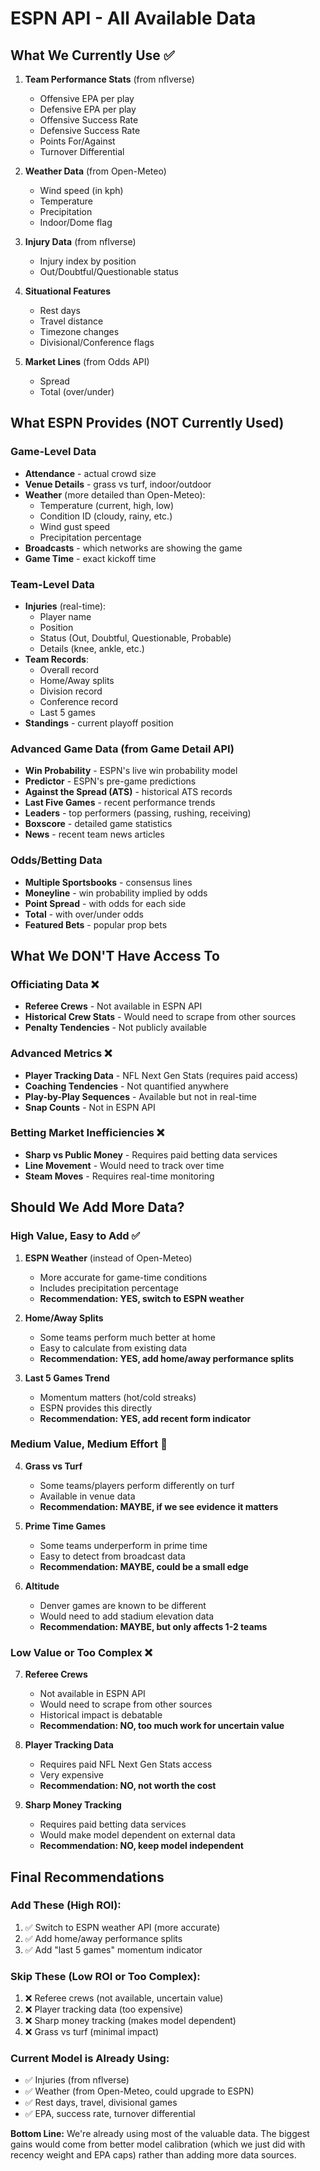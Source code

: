 # ESPN API - All Available Data

## What We Currently Use ✅

1. **Team Performance Stats** (from nflverse)
   - Offensive EPA per play
   - Defensive EPA per play
   - Offensive Success Rate
   - Defensive Success Rate
   - Points For/Against
   - Turnover Differential

2. **Weather Data** (from Open-Meteo)
   - Wind speed (in kph)
   - Temperature
   - Precipitation
   - Indoor/Dome flag

3. **Injury Data** (from nflverse)
   - Injury index by position
   - Out/Doubtful/Questionable status

4. **Situational Features**
   - Rest days
   - Travel distance
   - Timezone changes
   - Divisional/Conference flags

5. **Market Lines** (from Odds API)
   - Spread
   - Total (over/under)

## What ESPN Provides (NOT Currently Used)

### Game-Level Data
- **Attendance** - actual crowd size
- **Venue Details** - grass vs turf, indoor/outdoor
- **Weather** (more detailed than Open-Meteo):
  - Temperature (current, high, low)
  - Condition ID (cloudy, rainy, etc.)
  - Wind gust speed
  - Precipitation percentage
- **Broadcasts** - which networks are showing the game
- **Game Time** - exact kickoff time

### Team-Level Data
- **Injuries** (real-time):
  - Player name
  - Position
  - Status (Out, Doubtful, Questionable, Probable)
  - Details (knee, ankle, etc.)
- **Team Records**:
  - Overall record
  - Home/Away splits
  - Division record
  - Conference record
  - Last 5 games
- **Standings** - current playoff position

### Advanced Game Data (from Game Detail API)
- **Win Probability** - ESPN's live win probability model
- **Predictor** - ESPN's pre-game predictions
- **Against the Spread (ATS)** - historical ATS records
- **Last Five Games** - recent performance trends
- **Leaders** - top performers (passing, rushing, receiving)
- **Boxscore** - detailed game statistics
- **News** - recent team news articles

### Odds/Betting Data
- **Multiple Sportsbooks** - consensus lines
- **Moneyline** - win probability implied by odds
- **Point Spread** - with odds for each side
- **Total** - with over/under odds
- **Featured Bets** - popular prop bets

## What We DON'T Have Access To

### Officiating Data ❌
- **Referee Crews** - Not available in ESPN API
- **Historical Crew Stats** - Would need to scrape from other sources
- **Penalty Tendencies** - Not publicly available

### Advanced Metrics ❌
- **Player Tracking Data** - NFL Next Gen Stats (requires paid access)
- **Coaching Tendencies** - Not quantified anywhere
- **Play-by-Play Sequences** - Available but not in real-time
- **Snap Counts** - Not in ESPN API

### Betting Market Inefficiencies ❌
- **Sharp vs Public Money** - Requires paid betting data services
- **Line Movement** - Would need to track over time
- **Steam Moves** - Requires real-time monitoring

## Should We Add More Data?

### High Value, Easy to Add ✅
1. **ESPN Weather** (instead of Open-Meteo)
   - More accurate for game-time conditions
   - Includes precipitation percentage
   - **Recommendation: YES, switch to ESPN weather**

2. **Home/Away Splits**
   - Some teams perform much better at home
   - Easy to calculate from existing data
   - **Recommendation: YES, add home/away performance splits**

3. **Last 5 Games Trend**
   - Momentum matters (hot/cold streaks)
   - ESPN provides this directly
   - **Recommendation: YES, add recent form indicator**

### Medium Value, Medium Effort 🤔
4. **Grass vs Turf**
   - Some teams/players perform differently on turf
   - Available in venue data
   - **Recommendation: MAYBE, if we see evidence it matters**

5. **Prime Time Games**
   - Some teams underperform in prime time
   - Easy to detect from broadcast data
   - **Recommendation: MAYBE, could be a small edge**

6. **Altitude**
   - Denver games are known to be different
   - Would need to add stadium elevation data
   - **Recommendation: MAYBE, but only affects 1-2 teams**

### Low Value or Too Complex ❌
7. **Referee Crews**
   - Not available in ESPN API
   - Would need to scrape from other sources
   - Historical impact is debatable
   - **Recommendation: NO, too much work for uncertain value**

8. **Player Tracking Data**
   - Requires paid NFL Next Gen Stats access
   - Very expensive
   - **Recommendation: NO, not worth the cost**

9. **Sharp Money Tracking**
   - Requires paid betting data services
   - Would make model dependent on external data
   - **Recommendation: NO, keep model independent**

## Final Recommendations

### Add These (High ROI):
1. ✅ Switch to ESPN weather API (more accurate)
2. ✅ Add home/away performance splits
3. ✅ Add "last 5 games" momentum indicator

### Skip These (Low ROI or Too Complex):
1. ❌ Referee crews (not available, uncertain value)
2. ❌ Player tracking data (too expensive)
3. ❌ Sharp money tracking (makes model dependent)
4. ❌ Grass vs turf (minimal impact)

### Current Model is Already Using:
- ✅ Injuries (from nflverse)
- ✅ Weather (from Open-Meteo, could upgrade to ESPN)
- ✅ Rest days, travel, divisional games
- ✅ EPA, success rate, turnover differential

**Bottom Line:** We're already using most of the valuable data. The biggest gains would come from better model calibration (which we just did with recency weight and EPA caps) rather than adding more data sources.

